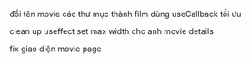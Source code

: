<!-- convert lai vote -->

đổi tên movie các thư mục thành film
dùng useCallback tối ưu

clean up useffect
set max width cho anh movie details

fix giao diện movie page
